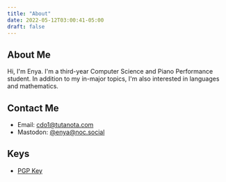 ```yaml
---
title: "About"
date: 2022-05-12T03:00:41-05:00
draft: false
---
```


## About Me

Hi, I'm Enya. I'm a third-year Computer Science and Piano Performance student. In addition to my in-major topics, I'm also interested in languages and mathematics.

## Contact Me

- Email: [cdo1@tutanota.com](mailto:cdo1@tutanota.com)
- Mastodon: [@enya@noc.social](https://noc.social/web/@enya)

## Keys

- [PGP Key](/enya_public.pgp)